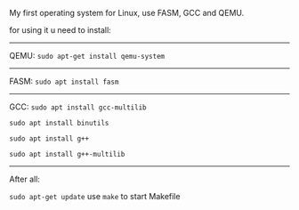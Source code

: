 My first operating system for Linux, use FASM, GCC and QEMU.

for using it u need to install:
***
QEMU:
`sudo apt-get install qemu-system`
***
FASM:
`sudo apt install fasm`
***
GCC:
`sudo apt install gcc-multilib`

`sudo apt install binutils`

`sudo apt install g++`

`sudo apt install g++-multilib`
***
After all: 

`sudo apt-get update`
use `make` to start Makefile
